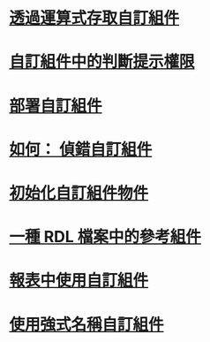 # [透過運算式存取自訂組件](accessing-custom-assemblies-through-expressions.md)
# [自訂組件中的判斷提示權限](asserting-permissions-in-custom-assemblies.md)
# [部署自訂組件](deploying-a-custom-assembly.md)
# [如何： 偵錯自訂組件](how-to-debug-custom-assemblies.md)
# [初始化自訂組件物件](initializing-custom-assembly-objects.md)
# [一種 RDL 檔案中的參考組件](referencing-assemblies-in-an-rdl-file.md)
# [報表中使用自訂組件](using-custom-assemblies-with-reports.md)
# [使用強式名稱自訂組件](using-strong-named-custom-assemblies.md)
